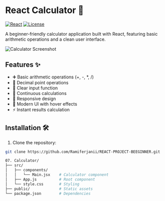 # React Calculator 🧮

[![React](https://img.shields.io/badge/React-18.2.0-blue)](https://reactjs.org/)
[![License](https://img.shields.io/badge/License-MIT-green)](LICENSE)

A beginner-friendly calculator application built with React, featuring basic arithmetic operations and a clean user interface.

![Calculator Screenshot](./public/calculator-screenshot.png)

## Features ✨

- ➕ Basic arithmetic operations (+, -, *, /)
- 🔢 Decimal point operations
- 🧹 Clear input function
- 🔄 Continuous calculations
- 📱 Responsive design
- 🎨 Modern UI with hover effects
- ⚡ Instant results calculation

## Installation 🛠️

1. Clone the repository:
```bash
git clone https://github.com/Ramiferjanii/REACT-PROJECT-BEEGINNER.git

07. Calculator/
├── src/
│   ├── components/
│   │   └── Main.jsx    # Calculator component
│   ├── App.js          # Root component
│   └── style.css       # Styling
├── public/             # Static assets
└── package.json        # Dependencies
